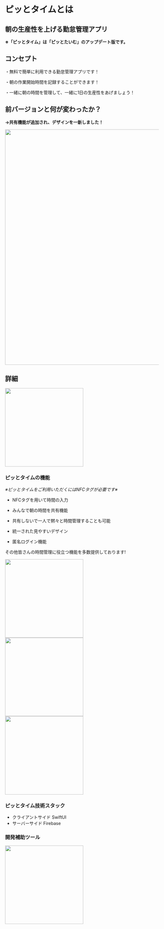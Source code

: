 # ピッとタイムとは

## 朝の生産性を上げる勤怠管理アプリ
**※「ピッとタイム」は「ピッとたいむ」のアップデート版です。**

## コンセプト
・無料で簡単に利用できる勤怠管理アプリです！

・朝の作業開始時間を記録することができます！

・一緒に朝の時間を管理して、一緒に1日の生産性をあげましょう！


## 前バージョンと何が変わったか？

**→共有機能が追加され、デザインを一新しました！**

<img src="https://user-images.githubusercontent.com/52638834/101616404-ac74d800-3a52-11eb-95b3-b58cd2d56655.png" width="768px"/>

## 詳細
<img src="https://user-images.githubusercontent.com/52638834/101588959-da462680-3a2a-11eb-825a-03459ecd2060.png" width="256px"/>

### ピッとタイムの機能

*※ピッとタイムをご利用いただくにはNFCタグが必要です※*

- NFCタグを用いて時間の入力

- みんなで朝の時間を共有機能

- 共有しないで一人で黙々と時間管理することも可能

- 統一された見やすいデザイン

- 匿名ログイン機能

その他皆さんの時間管理に役立つ機能を多数提供しております!
<p text-align="center">
<img src="https://user-images.githubusercontent.com/52638834/101588979-e6ca7f00-3a2a-11eb-8a1e-d2088fcf7b30.jpg" width="256px"/>
<img src="https://user-images.githubusercontent.com/52638834/101588994-edf18d00-3a2a-11eb-9e05-a13dbab04a81.jpg" width="256px"/>
<img src="https://user-images.githubusercontent.com/52638834/101588991-ec27c980-3a2a-11eb-8282-dcbfcd3f9a14.jpg" width="256px"/>
</p>


### ピッとタイム技術スタック

- クライアントサイド  SwiftUI
- サーバーサイド     Firebase

### 開発補助ツール
<img src="https://user-images.githubusercontent.com/52638834/103144046-06b9ac80-4766-11eb-8fc3-eaff4d227087.jpg" width="256px"/>

